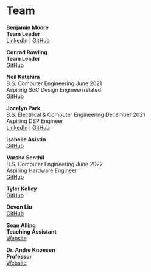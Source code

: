 # Team

**Benjamin Moore <br/>
Team Leader** <br/>
[LinkedIn](https://linkedIn.com) | [GitHub](https://github.com/mooreben34)


**Conrad Rowling <br/>
Team Leader** <br/>
[GitHub](https://github.com/Conrad-Rowling)  


**Neil Katahira** <br/>
B.S. Computer Engineering June 2021 <br/>
Aspiring SoC Design Engineer/related <br/>
[GitHub](https://github.com/neilkatahira)


**Jocelyn Park** <br/>
B.S. Electrical & Computer Engineering December 2021 <br/>
Aspiring DSP Engineer <br/>
[LinkedIn](https://linkedIn.com/in/jocelyn-park) | [GitHub](https://github.com/spectivePer) 


**Isabelle Asistin** <br/>
[GitHub](https://github.com/ijasistin) 


**Varsha Senthil** <br/>
B.S. Computer Engineering June 2022  <br/>
Aspiring Hardware Engineer <br/>
[GitHub](https://github.com/varshaaaaa)


**Tyler Kelley** <br/>
[GitHub](https://github.com/tfkelley)


**Devon Liu**   <br/>
[GitHub](https://github.com/dvnliu)


**Sean Alling <br/>
Teaching Assistant** <br/>
[Website](https://www.ece.ucdavis.edu/blog/alling-sean/)

**Dr. Andre Knoesen <br/>
Professor** <br/>
[Website](https://faculty.engineering.ucdavis.edu/knoesen/) 
